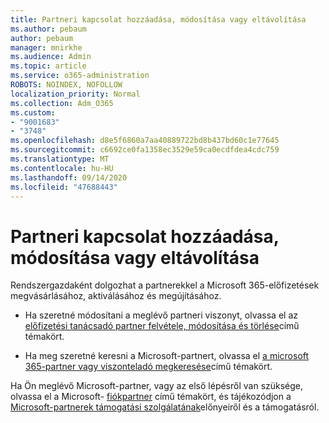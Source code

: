 ```yaml
---
title: Partneri kapcsolat hozzáadása, módosítása vagy eltávolítása
ms.author: pebaum
author: pebaum
manager: mnirkhe
ms.audience: Admin
ms.topic: article
ms.service: o365-administration
ROBOTS: NOINDEX, NOFOLLOW
localization_priority: Normal
ms.collection: Adm_O365
ms.custom:
- "9001683"
- "3748"
ms.openlocfilehash: d8e5f6860a7aa40889722bd8b437bd60c1e77645
ms.sourcegitcommit: c6692ce0fa1358ec3529e59ca0ecdfdea4cdc759
ms.translationtype: MT
ms.contentlocale: hu-HU
ms.lasthandoff: 09/14/2020
ms.locfileid: "47688443"
---
```

# <a name="add-change-or-remove-a-partner-relationship"></a>Partneri kapcsolat hozzáadása, módosítása vagy eltávolítása

Rendszergazdaként dolgozhat a partnerekkel a Microsoft 365-előfizetések megvásárlásához, aktiválásához és megújításához. 

- Ha szeretné módosítani a meglévő partneri viszonyt, olvassa el az [előfizetési tanácsadó partner felvétele, módosítása és törlése](https://docs.microsoft.com/microsoft-365/admin/misc/add-partner?view=o365-worldwide)című témakört.

- Ha meg szeretné keresni a Microsoft-partnert, olvassa el [a microsoft 365-partner vagy viszonteladó megkeresése](https://docs.microsoft.com/microsoft-365/admin/manage/find-your-partner-or-reseller?view=o365-worldwide)című témakört.

Ha Ön meglévő Microsoft-partner, vagy az első lépésről van szüksége, olvassa el a Microsoft- [fiókpartner](https://support.microsoft.com/help/4499930/partner-center-overview) című témakört, és tájékozódjon a [Microsoft-partnerek támogatási szolgálatának](https://aka.ms/partnersupport)előnyeiről és a támogatásról.
